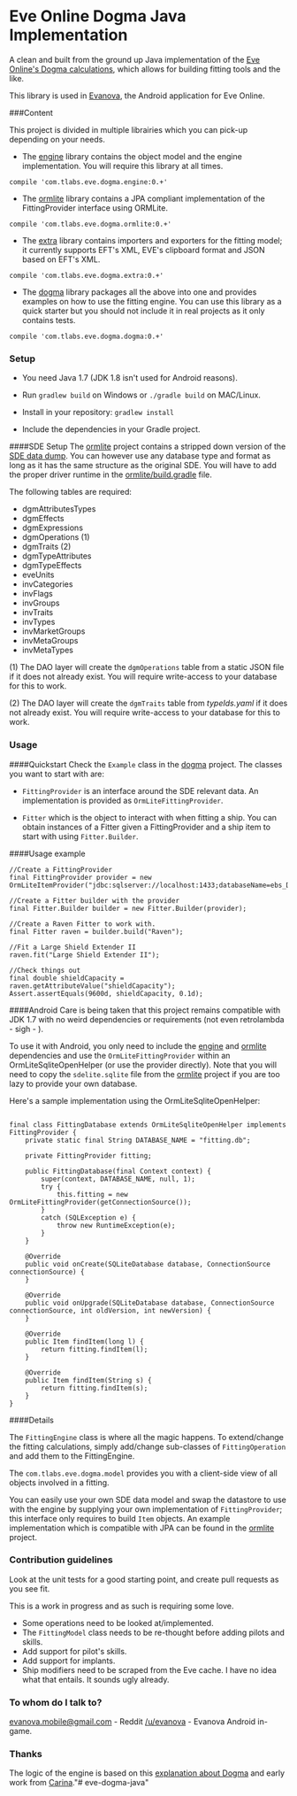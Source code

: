 # Eve Online Dogma Java Implementation

A clean and built from the ground up Java implementation of the [Eve Online's Dogma calculations](https://github.com/ccpgames/eveonline-third-party-documentation/blob/master/docs/dogma/overview.md), which allows for building fitting tools and the like.

This library is used in [Evanova](https://play.google.com/store/apps/details?id=com.tlabs.android.evanova), the Android application for Eve Online.

###Content

This project is divided in multiple librairies which you can pick-up depending on your needs.

* The [engine](engine) library contains the object model and the engine implementation. You will require this library at all times.
```
compile 'com.tlabs.eve.dogma.engine:0.+'
```


* The [ormlite](ormlite) library contains a JPA compliant implementation of the FittingProvider interface using ORMLite.
```
compile 'com.tlabs.eve.dogma.ormlite:0.+'
```

* The [extra](extra) library contains importers and exporters for the fitting model; it currently supports EFT's XML, EVE's clipboard format and JSON based on EFT's XML.
```
compile 'com.tlabs.eve.dogma.extra:0.+'
```
* The [dogma](dogma) library packages all the above into one and provides examples on how to use the fitting engine. You can use this library as a quick starter but you should not include it in real projects as it only contains tests.
```
compile 'com.tlabs.eve.dogma.dogma:0.+'
```


### Setup
* You need Java 1.7 (JDK 1.8 isn't used for Android reasons).

* Run `gradlew build` on Windows or `./gradle build` on MAC/Linux.

* Install in your repository: `gradlew install`

* Include the dependencies in your Gradle project.


####SDE Setup
The [ormlite](ormlite) project contains a stripped down version of the [SDE data dump](https://developers.eveonline.com/resource/static-data-export). You can however use any database type and format as long as it has the same structure as the original SDE. You will have to add the proper driver runtime in the [ormlite/build.gradle](ormlite/build.gradle) file.

The following tables are required:

* dgmAttributesTypes
* dgmEffects
* dgmExpressions
* dgmOperations (1)
* dgmTraits (2)
* dgmTypeAttributes
* dgmTypeEffects
* eveUnits
* invCategories
* invFlags
* invGroups
* invTraits
* invTypes
* invMarketGroups
* invMetaGroups
* invMetaTypes

(1) The DAO layer will create the `dgmOperations` table from a static JSON file if it does not already exist. You will require write-access to your database for this to work.

(2) The DAO layer will create the `dgmTraits` table from *typeIds.yaml* if it does not already exist. You will require write-access to your database for this to work.

### Usage

####Quickstart
Check the `Example` class in the [dogma](dogma) project. The classes you want to start with are:

* `FittingProvider` is an interface around the SDE relevant data. An implementation is provided as `OrmLiteFittingProvider`.

* `Fitter` which is the object to interact with when fitting a ship. You can obtain instances of a Fitter given a FittingProvider and a ship item to start with using `Fitter.Builder`.

####Usage example

```
//Create a FittingProvider
final FittingProvider provider = new OrmLiteItemProvider("jdbc:sqlserver://localhost:1433;databaseName=ebs_DATADUMP;user=sa;password=admin");

//Create a Fitter builder with the provider
final Fitter.Builder builder = new Fitter.Builder(provider);

//Create a Raven Fitter to work with.
final Fitter raven = builder.build("Raven");

//Fit a Large Shield Extender II
raven.fit("Large Shield Extender II");

//Check things out
final double shieldCapacity = raven.getAttributeValue("shieldCapacity");
Assert.assertEquals(9600d, shieldCapacity, 0.1d);

```

####Android
Care is being taken that this project remains compatible with JDK 1.7 with no weird dependencies or requirements (not even retrolambda - sigh - ).

To use it with Android, you only need to include the [engine](engine) and [ormlite](ormlite) dependencies and use the `OrmLiteFittingProvider` within an OrmLiteSqliteOpenHelper (or use the provider directly). Note that you will need to copy the `sdelite.sqlite` file from the [ormlite](ormlite) project if you are too lazy to provide your own database.

Here's a sample implementation using the OrmLiteSqliteOpenHelper: 
```

final class FittingDatabase extends OrmLiteSqliteOpenHelper implements FittingProvider {
    private static final String DATABASE_NAME = "fitting.db";

    private FittingProvider fitting;

    public FittingDatabase(final Context context) {
        super(context, DATABASE_NAME, null, 1);
        try {
            this.fitting = new OrmLiteFittingProvider(getConnectionSource());
        }
        catch (SQLException e) {
            throw new RuntimeException(e);
        }
    }

    @Override
    public void onCreate(SQLiteDatabase database, ConnectionSource connectionSource) {
    }

    @Override
    public void onUpgrade(SQLiteDatabase database, ConnectionSource connectionSource, int oldVersion, int newVersion) {
    }

    @Override
    public Item findItem(long l) {
        return fitting.findItem(l);
    }

    @Override
    public Item findItem(String s) {
        return fitting.findItem(s);
    }
}
```

####Details

The `FittingEngine` class is where all the magic happens. To extend/change the fitting calculations, simply add/change sub-classes of `FittingOperation` and add them to the FittingEngine. 

The `com.tlabs.eve.dogma.model` provides you with a client-side view of all objects involved in a fitting.

You can easily use your own SDE data model and swap the datastore to use with the engine by supplying your own implementation of `FittingProvider`; this interface only requires to build `Item` objects. An example implementation which is compatible with JPA can be found in the [ormlite](ormlite) project.

### Contribution guidelines
Look at the unit tests for a good starting point, and create pull requests as you see fit.

This is a work in progress and as such is requiring some love. 

* Some operations need to be looked at/implemented. 
* The `FittingModel` class needs to be re-thought before adding pilots and skills.
* Add support for pilot's skills.
* Add support for implants.
* Ship modifiers need to be scraped from the Eve cache. I have no idea what that entails. It sounds ugly already.

### To whom do I talk to?
evanova.mobile@gmail.com - Reddit [/u/evanova](http://www.reddit.com/u/evanova) - Evanova Android in-game.

### Thanks

The logic of the engine is based on this [explanation about Dogma](https://github.com/ccpgames/eveonline-third-party-documentation/blob/master/docs/dogma/overview.md) and early work from [Carina](https://gitlab.com/aureolin/carina.git)."# eve-dogma-java" 
